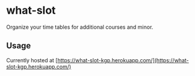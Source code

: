 
# what-slot
Organize your time tables for additional courses and minor.
## Usage
Currently hosted at [https://what-slot-kgp.herokuapp.com/](https://what-slot-kgp.herokuapp.com/)